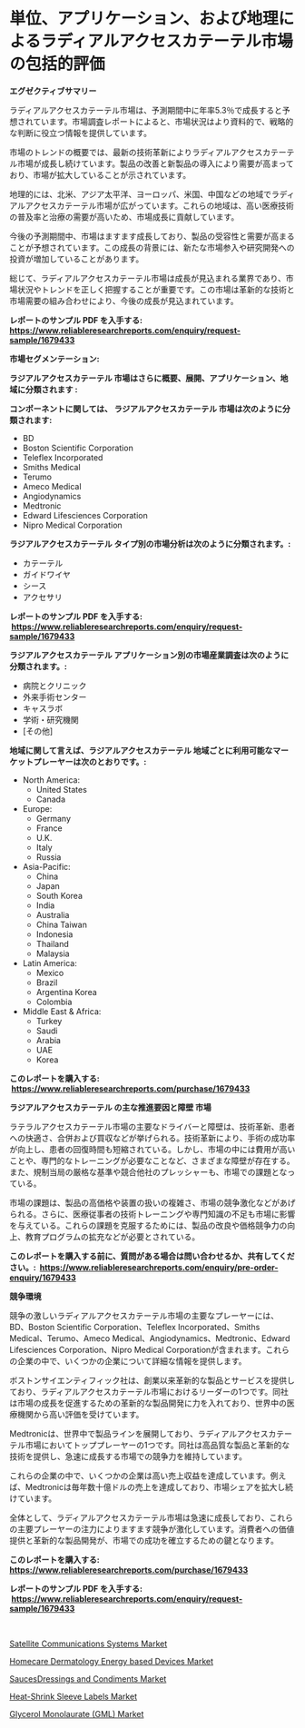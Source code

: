 <p><h1>単位、アプリケーション、および地理によるラディアルアクセスカテーテル市場の包括的評価</h1></p><p><strong>エグゼクティブサマリー</strong></p>
<p><p>ラディアルアクセスカテーテル市場は、予測期間中に年率5.3％で成長すると予想されています。市場調査レポートによると、市場状況はより資料的で、戦略的な判断に役立つ情報を提供しています。</p><p>市場のトレンドの概要では、最新の技術革新によりラディアルアクセスカテーテル市場が成長し続けています。製品の改善と新製品の導入により需要が高まっており、市場が拡大していることが示されています。</p><p>地理的には、北米、アジア太平洋、ヨーロッパ、米国、中国などの地域でラディアルアクセスカテーテル市場が広がっています。これらの地域は、高い医療技術の普及率と治療の需要が高いため、市場成長に貢献しています。</p><p>今後の予測期間中、市場はますます成長しており、製品の受容性と需要が高まることが予想されています。この成長の背景には、新たな市場参入や研究開発への投資が増加していることがあります。</p><p>総じて、ラディアルアクセスカテーテル市場は成長が見込まれる業界であり、市場状況やトレンドを正しく把握することが重要です。この市場は革新的な技術と市場需要の組み合わせにより、今後の成長が見込まれています。</p></p>
<p><strong>レポートのサンプル PDF を入手する: <a href="https://www.reliableresearchreports.com/enquiry/request-sample/1679433">https://www.reliableresearchreports.com/enquiry/request-sample/1679433</a></strong></p>
<p><strong>市場セグメンテーション:</strong></p>
<p><strong> ラジアルアクセスカテーテル 市場はさらに概要、展開、アプリケーション、地域に分類されます :</strong></p>
<p><strong>コンポーネントに関しては、 ラジアルアクセスカテーテル 市場は次のように分類されます: &nbsp;</strong></p>
<p><ul><li>BD</li><li>Boston Scientific Corporation</li><li>Teleflex Incorporated</li><li>Smiths Medical</li><li>Terumo</li><li>Ameco Medical</li><li>Angiodynamics</li><li>Medtronic</li><li>Edward Lifesciences Corporation</li><li>Nipro Medical Corporation</li></ul></p>
<p><strong> ラジアルアクセスカテーテル タイプ別の市場分析は次のように分類されます。:</strong></p>
<p><ul><li>カテーテル</li><li>ガイドワイヤ</li><li>シース</li><li>アクセサリ</li></ul></p>
<p><strong>レポートのサンプル PDF を入手する: &nbsp;<a href="https://www.reliableresearchreports.com/enquiry/request-sample/1679433">https://www.reliableresearchreports.com/enquiry/request-sample/1679433</a></strong></p>
<p><strong> ラジアルアクセスカテーテル アプリケーション別の市場産業調査は次のように分類されます。:</strong></p>
<p><ul><li>病院とクリニック</li><li>外来手術センター</li><li>キャスラボ</li><li>学術・研究機関</li><li>[その他]</li></ul></p>
<p><strong>地域に関して言えば、ラジアルアクセスカテーテル 地域ごとに利用可能なマーケットプレーヤーは次のとおりです。:</strong></p>
<p><ul>
    <li>
        North America:
        <ul>
            <li>United States</li>
            <li>Canada</li>
        </ul>
    </li>
    <li>
        Europe:
        <ul>
            <li>Germany</li>
            <li>France</li>
            <li>U.K.</li>
            <li>Italy</li>
            <li>Russia</li>
        </ul>
    </li>
    <li>
        Asia-Pacific:
        <ul>
            <li>China</li>
            <li>Japan</li>
            <li>South Korea</li>
            <li>India</li>
            <li>Australia</li>
            <li>China Taiwan</li>
            <li>Indonesia</li>
            <li>Thailand</li>
            <li>Malaysia</li>
        </ul>
    </li>
    <li>
        Latin America:
        <ul>
            <li>Mexico</li>
            <li>Brazil</li>
            <li>Argentina Korea</li>
            <li>Colombia</li>
        </ul>
    </li>
    <li>
        Middle East & Africa:
        <ul>
            <li>Turkey</li>
            <li>Saudi</li>
            <li>Arabia</li>
            <li>UAE</li>
            <li>Korea</li>
        </ul>
    </li>
    </ul></p>
<p><strong>このレポートを購入する: &nbsp;<a href="https://www.reliableresearchreports.com/purchase/1679433">https://www.reliableresearchreports.com/purchase/1679433</a></strong></p>
<p><strong>ラジアルアクセスカテーテル の主な推進要因と障壁 市場</strong></p>
<p><p>ラテラルアクセスカテーテル市場の主要なドライバーと障壁は、技術革新、患者への快適さ、合併および買収などが挙げられる。技術革新により、手術の成功率が向上し、患者の回復時間も短縮されている。しかし、市場の中には費用が高いことや、専門的なトレーニングが必要なことなど、さまざまな障壁が存在する。また、規制当局の厳格な基準や競合他社のプレッシャーも、市場での課題となっている。</p><p>市場の課題は、製品の高価格や装置の扱いの複雑さ、市場の競争激化などがあげられる。さらに、医療従事者の技術トレーニングや専門知識の不足も市場に影響を与えている。これらの課題を克服するためには、製品の改良や価格競争力の向上、教育プログラムの拡充などが必要とされている。</p></p>
<p><strong>このレポートを購入する前に、質問がある場合は問い合わせるか、共有してください。:&nbsp; <a href="https://www.reliableresearchreports.com/enquiry/pre-order-enquiry/1679433">https://www.reliableresearchreports.com/enquiry/pre-order-enquiry/1679433</a></strong></p>
<p><strong>競争環境</strong></p>
<p><p>競争の激しいラディアルアクセスカテーテル市場の主要なプレーヤーには、BD、Boston Scientific Corporation、Teleflex Incorporated、Smiths Medical、Terumo、Ameco Medical、Angiodynamics、Medtronic、Edward Lifesciences Corporation、Nipro Medical Corporationが含まれます。これらの企業の中で、いくつかの企業について詳細な情報を提供します。</p><p>ボストンサイエンティフィック社は、創業以来革新的な製品とサービスを提供しており、ラディアルアクセスカテーテル市場におけるリーダーの1つです。同社は市場の成長を促進するための革新的な製品開発に力を入れており、世界中の医療機関から高い評価を受けています。</p><p>Medtronicは、世界中で製品ラインを展開しており、ラディアルアクセスカテーテル市場においてトッププレーヤーの1つです。同社は高品質な製品と革新的な技術を提供し、急速に成長する市場での競争力を維持しています。</p><p>これらの企業の中で、いくつかの企業は高い売上収益を達成しています。例えば、Medtronicは毎年数十億ドルの売上を達成しており、市場シェアを拡大し続けています。</p><p>全体として、ラディアルアクセスカテーテル市場は急速に成長しており、これらの主要プレーヤーの注力によりますます競争が激化しています。消費者への価値提供と革新的な製品開発が、市場での成功を確立するための鍵となります。</p></p>
<p><strong>このレポートを購入する: &nbsp; <a href="https://www.reliableresearchreports.com/purchase/1679433">https://www.reliableresearchreports.com/purchase/1679433</a></strong></p>
<p><strong>レポートのサンプル PDF を入手する: &nbsp;<a href="https://www.reliableresearchreports.com/enquiry/request-sample/1679433">https://www.reliableresearchreports.com/enquiry/request-sample/1679433</a></strong><strong></strong></p>
<p>&nbsp;</p>
<p><p><a href="https://view.publitas.com/reportprime-1/satellite-communications-systems-market-research-report-unlocks-analysis-on-the-market-financial-status-market-size-and-market-revenue-upto-2031/">Satellite Communications Systems Market</a></p><p><a href="https://issuu.com/reportprime-2/docs/homecare-dermatology-energy-based-devices-market-s">Homecare Dermatology Energy based Devices Market</a></p><p><a href="https://issuu.com/reportprime-2/docs/saucesdressings-and-condiments-mark_8f8b3fff4a0d37">SaucesDressings and Condiments Market</a></p><p><a href="https://github.com/luckyshygirl/Market-Research-Report-List-3/blob/main/heat-shrink-sleeve-labels-market.md">Heat-Shrink Sleeve Labels Market</a></p><p><a href="https://github.com/vimar16th/Market-Research-Report-List-3/blob/main/glycerol-monolaurate-gml-market.md">Glycerol Monolaurate (GML) Market</a></p></p>